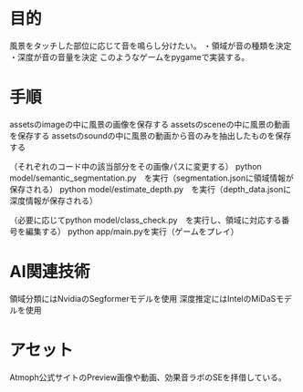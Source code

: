 # 目的
風景をタッチした部位に応じて音を鳴らし分けたい。
・領域が音の種類を決定
・深度が音の音量を決定
このようなゲームをpygameで実装する。

# 手順
assetsのimageの中に風景の画像を保存する
assetsのsceneの中に風景の動画を保存する
assetsのsoundの中に風景の動画から音のみを抽出したものを保存する

（それぞれのコード中の該当部分をその画像パスに変更する）
python model/semantic_segmentation.py　を実行（segmentation.jsonに領域情報が保存される）
python model/estimate_depth.py　を実行（depth_data.jsonに深度情報が保存される）

（必要に応じてpython model/class_check.py　を実行し、領域に対応する番号を編集する）
python app/main.pyを実行（ゲームをプレイ）

# AI関連技術
領域分類にはNvidiaのSegformerモデルを使用
深度推定にはIntelのMiDaSモデルを使用

# アセット
Atmoph公式サイトのPreview画像や動画、効果音ラボのSEを拝借している。
